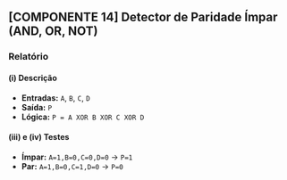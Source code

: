 ## [COMPONENTE 14] Detector de Paridade Ímpar (AND, OR, NOT)

### Relatório

#### (i) Descrição
- **Entradas:** `A`, `B`, `C`, `D`  
- **Saída:** `P`  
- **Lógica:** `P = A XOR B XOR C XOR D`

#### (iii) e (iv) Testes
- **Ímpar:** `A=1,B=0,C=0,D=0` → `P=1`  
- **Par:** `A=1,B=0,C=1,D=0` → `P=0`

